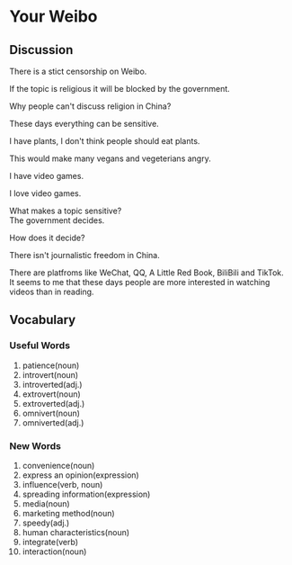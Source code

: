 # Your Weibo
## Discussion
There is a stict censorship on Weibo.

If the topic is religious it will be blocked by the government.  

Why people can't discuss religion in China?  

These days everything can be sensitive.  

I have plants, I don't think people should eat plants.  

This would make many vegans and vegeterians angry.  

I have video games.  

I love video games.  

What makes a topic sensitive?  
The government decides.  

How does it decide?  

There isn't journalistic freedom in China.  

There are platfroms like WeChat, QQ, A Little Red Book, BiliBili and TikTok.  
It seems to me that these days people are more interested in watching videos than in reading.  

## Vocabulary
### Useful Words
1. patience(noun)
1. introvert(noun)
1. introverted(adj.)
1. extrovert(noun)
1. extroverted(adj.)
1. omnivert(noun)
1. omniverted(adj.)

### New Words
1. convenience(noun)
1. express an opinion(expression)
1. influence(verb, noun)
1. spreading information(expression)
1. media(noun)
1. marketing method(noun)
1. speedy(adj.)
1. human characteristics(noun)
1. integrate(verb)
1. interaction(noun)

